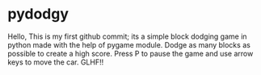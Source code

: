 # pydodgy

 Hello, This is my first github commit; its a simple block dodging game in python made with the help of pygame module.
 Dodge as many blocks as possible to create a high score. Press P to pause the game and use arrow keys to move the car.
 GLHF!!
